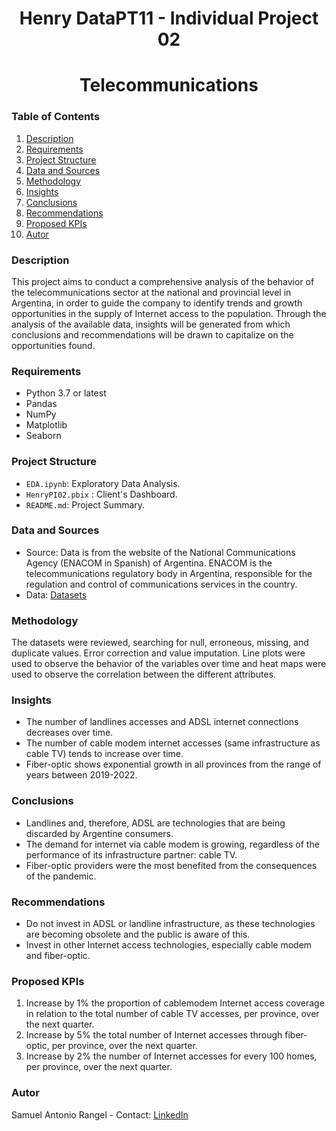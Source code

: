# <h1 align='center'> **Henry DataPT11 - Individual Project 02** </h1>
# <h1 align="center">**Telecommunications**</h1>

### Table of Contents
1. [Description](#description)
2. [Requirements](#requirements)
3. [Project Structure](#project-structure)
4. [Data and Sources](#data-and-sources)
5. [Methodology](#methodology)
6. [Insights](#insights)
7. [Conclusions](#conclusions)
8. [Recommendations](#recommendations)
9. [Proposed KPIs](#proposed-kpis)
10. [Autor](#autor)

### Description
This project aims to conduct a comprehensive analysis of the behavior of the telecommunications sector at the national and provincial level in Argentina, in order to guide the company to identify trends and growth opportunities in the supply of Internet access to the population. Through the analysis of the available data, insights will be generated from which conclusions and recommendations will be drawn to capitalize on the opportunities found.

### Requirements
- Python 3.7 or latest
- Pandas
- NumPy
- Matplotlib
- Seaborn

### Project Structure
- `EDA.ipynb`: Exploratory Data Analysis.
- `HenryPI02.pbix` : Client's Dashboard.
- `README.md`: Project Summary.

### Data and Sources
- Source: Data is from the website of the National Communications Agency (ENACOM in Spanish) of Argentina. ENACOM is the telecommunications regulatory body in Argentina, responsible for the regulation and control of communications services in the country.
- Data: [Datasets](https://indicadores.enacom.gob.ar/datos-abiertos)

### Methodology
The datasets were reviewed, searching for null, erroneous, missing, and duplicate values. Error correction and value imputation. Line plots were used to observe the behavior of the variables over time and heat maps were used to observe the correlation between the different attributes.

### Insights
- The number of landlines accesses and ADSL internet connections decreases over time.
- The number of cable modem internet accesses (same infrastructure as cable TV) tends to increase over time.
- Fiber-optic shows exponential growth in all provinces from the range of years between 2019-2022.

### Conclusions
- Landlines and, therefore, ADSL are technologies that are being discarded by Argentine consumers.
- The demand for internet via cable modem is growing, regardless of the performance of its infrastructure partner: cable TV.
- Fiber-optic providers were the most benefited from the consequences of the pandemic.

### Recommendations
- Do not invest in ADSL or landline infrastructure, as these technologies are becoming obsolete and the public is aware of this.
- Invest in other Internet access technologies, especially cable modem and fiber-optic.

### Proposed KPIs
1. Increase by 1% the proportion of cablemodem Internet access coverage in relation to the total number of cable TV accesses, per province, over the next quarter.
2. Increase by 5% the total number of Internet accesses through fiber-optic, per province, over the next quarter.
3. Increase by 2% the number of Internet accesses for every 100 homes, per province, over the next quarter.

### Autor
Samuel Antonio Rangel - Contact: [LinkedIn](https://www.linkedin.com/in/samuel-antonio-rangel-sar021/)
